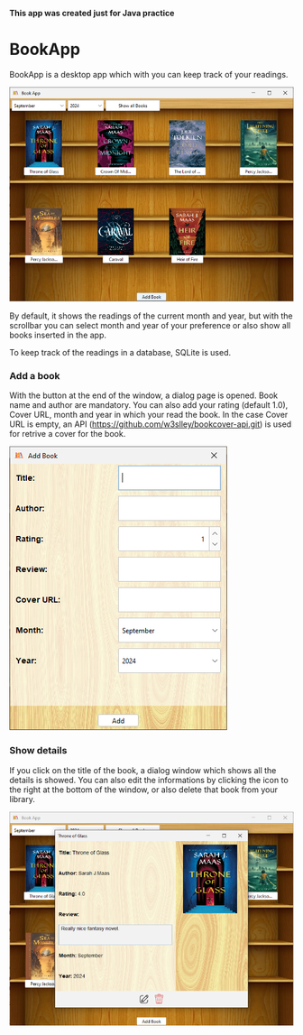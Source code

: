 **This app was created just for Java practice**


# BookApp
BookApp is a desktop app which with you can keep track of your readings.

![BookApp](./images/BookApp.PNG)

By default, it shows the readings of the current month and year, but with the scrollbar you can select month and year of
your preference or also show all books inserted in the app.

To keep track of the readings in a database, SQLite is used.

### Add a book
With the button at the end of the window, a dialog page is opened. Book name and author are mandatory.
You can also add your rating (default 1.0), Cover URL, month and year in which your read the book.
In the case Cover URL is empty, an API (https://github.com/w3slley/bookcover-api.git) is used for retrive a cover for the book.  

![AddBook](./images/AddBook.PNG) 

### Show details
If you click on the title of the book, a dialog window which shows all the details is showed.
You can also edit the informations by clicking the icon to the right at the bottom of the window, or also delete that 
book from your library.

![ShowDetails](./images/ShowDetails.PNG) 


